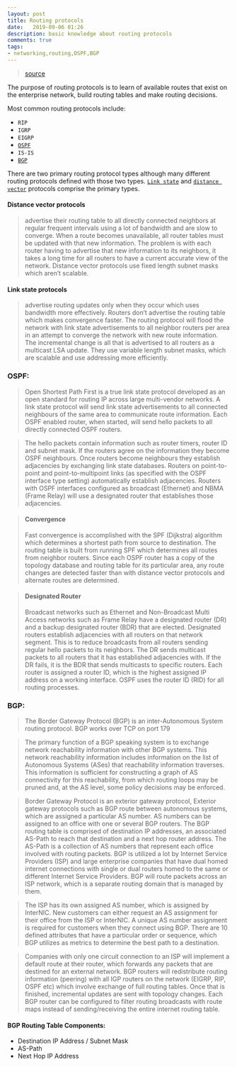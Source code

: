 ```yaml
---
layout: post
title: Routing protocols
date:   2019-09-06 01:26
description: basic knowledge about routing protocols
comments: true
tags:
- networking,routing,OSPF,BGP
---
```

>[source](https://www.routerfreak.com/understanding-network-routing-protocols/)

The purpose of routing protocols is to learn of available routes that
exist on the enterprise network, build routing tables and
make routing decisions. 

Most common routing protocols include:  
* `RIP`  
* `IGRP`  
* `EIGRP`  
* [`OSPF`](#ospf) 
* `IS-IS`  
* [`BGP`](#bgp)  

There are two primary routing protocol types although many different
routing protocols defined with those two types.
[`Link state`](#link-state-protocols) and
[`distance vector`](#distance-vector-protocols) protocols comprise the primary types.

#### Distance vector protocols
> advertise their routing table to all directly
connected neighbors at regular frequent intervals using a lot
of bandwidth and are slow to converge. When a route becomes unavailable,
all router tables must be updated with that new information.
The problem is with each router having to advertise that new information
to its neighbors, it takes a long time for all routers to have a current
accurate view of the network. Distance vector protocols use fixed
length subnet masks which aren’t scalable.

#### Link state protocols
> advertise routing updates only when they occur which uses bandwidth
more effectively. Routers don’t advertise the routing table which makes
convergence faster. The routing protocol will flood the network with 
link state advertisements to all neighbor routers per area in an attempt
to converge the network with new route information. The incremental 
change is all that is advertised to all routers as a multicast
LSA update. They use variable length subnet masks, which are scalable
and use addressing more efficiently.

### OSPF:
> Open Shortest Path First is a true link state protocol developed as 
an open standard for routing IP across large multi-vendor networks. 
A link state protocol will send link state advertisements to all 
connected neighbours of the same area to communicate route information. 
Each OSPF enabled router, when started, will send hello packets to all 
directly connected OSPF routers.

> The hello packets contain information such as router timers, 
router ID and subnet mask. If the routers agree on the information 
they become OSPF neighbours. Once routers become neighbours 
they establish adjacencies by exchanging link state databases. 
Routers on point-to-point and point-to-multipoint links 
(as specified with the OSPF interface type setting) automatically 
establish adjacencies. Routers with OSPF interfaces configured as 
broadcast (Ethernet) and NBMA (Frame Relay) will use a designated 
router that establishes those adjacencies.
 
> #### Convergence
> Fast convergence is accomplished with the SPF (Dijkstra) algorithm 
which determines a shortest path from source to destination. 
The routing table is built from running SPF which determines all routes 
from neighbor routers. Since each OSPF router has a copy of the topology 
database and routing table for its particular area, any route changes 
are detected faster than with distance vector protocols and alternate 
routes are determined.

> #### Designated Router
> Broadcast networks such as Ethernet and Non-Broadcast Multi Access 
networks such as Frame Relay have a designated router (DR) and a 
backup designated router (BDR) that are elected. Designated routers 
establish adjacencies with all routers on that network segment. This is 
to reduce broadcasts from all routers sending regular hello packets to 
its neighbors. The DR sends multicast packets to all routers that it 
has established adjacencies with. If the DR fails, it is the BDR that 
sends multicasts to specific routers. Each router is assigned 
a router ID, which is the highest assigned IP address on a working 
interface. OSPF uses the router ID (RID) for all routing processes.


### BGP:
> The Border Gateway Protocol (BGP) is an inter-Autonomous System
routing protocol. BGP works over TCP on port 179 

> The primary function of a BGP speaking system is to exchange network
reachability information with other BGP systems.  This network
reachability information includes information on the list of
Autonomous Systems (ASes) that reachability information traverses.
This information is sufficient for constructing a graph of AS
connectivity for this reachability, from which routing loops may be
pruned and, at the AS level, some policy decisions may be enforced.

> Border Gateway Protocol is an exterior gateway protocol,
Exterior gateway protocols such as BGP route between 
autonomous systems, which are assigned a particular AS number. 
AS numbers can be assigned to an office with one or several BGP routers.
The BGP routing table is comprised of destination IP addresses, 
an associated AS-Path to reach that destination and a next hop router 
address. The AS-Path is a collection of AS numbers that represent each 
office involved with routing packets.
BGP is utilized a lot by Internet Service Providers (ISP) 
and large enterprise companies that have dual homed internet connections 
with single or dual routers homed to the same or different Internet 
Service Providers. BGP will route packets across an ISP network, which 
is a separate routing domain that is managed by them.

> The ISP has its own assigned AS number, which is assigned by InterNIC. 
New customers can either request an AS assignment for their office from 
the ISP or InterNIC. A unique AS number assignment is required for 
customers when they connect using BGP. There are 10 defined attributes 
that have a particular order or sequence, which BGP utilizes as metrics
to determine the best path to a destination.

> Companies with only one circuit connection to an ISP will implement a 
default route at their router, which forwards any packets that are 
destined for an external network. BGP routers will redistribute routing 
information (peering) with all IGP routers on the network (EIGRP, RIP, 
OSPF etc) which involve exchange of full routing tables. Once that is 
finished, incremental updates are sent with topology changes. Each BGP 
router can be configured to filter routing broadcasts with route maps 
instead of sending/receiving the entire internet routing table.

#### BGP Routing Table Components:
* Destination IP Address / Subnet Mask
* AS-Path
* Next Hop IP Address
